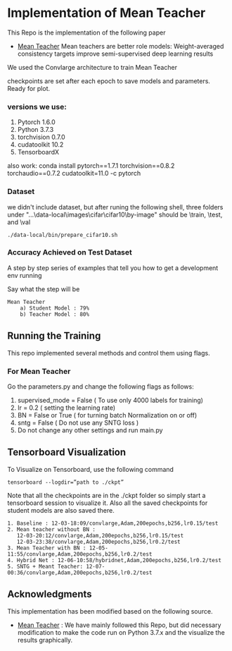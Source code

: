 # Implementation of Mean Teacher 
This Repo is the implementation of the following paper

* [Mean Teacher](https://arxiv.org/abs/1703.01780) Mean teachers are better role models: Weight-averaged consistency targets improve semi-supervised deep learning results 


We used the Convlarge architecture to train Mean Teacher

checkpoints are set after each epoch to save models and parameters. Ready for plot.


### versions we use:
1. Pytorch 1.6.0
2. Python 3.7.3
3. torchvision 0.7.0 
4. cudatoolkit 10.2
5. TensorboardX

also work: conda install pytorch==1.7.1 torchvision==0.8.2 torchaudio==0.7.2 cudatoolkit=11.0 -c pytorch

 
### Dataset 
we didn't include dataset, but after runing the following shell, three folders under "...\data-local\images\cifar\cifar10\by-image" should be \train, \test, and \val

```
./data-local/bin/prepare_cifar10.sh
```

###  Accuracy Achieved on Test Dataset

A step by step series of examples that tell you how to get a development env running

Say what the step will be

```
Mean Teacher
    a) Student Model : 79%
    b) Teacher Model : 80%
```


## Running the Training 
This repo implemented several methods and control them using flags.
### For Mean Teacher 
Go the parameters.py and change the following flags as follows:

1. supervised_mode = False ( To use only 4000 labels for training)
2. lr = 0.2  ( setting the learning rate)
3. BN = False or True  ( for turning batch Normalization on or off)
4. sntg = False ( Do not use any SNTG loss )
5. Do not change any other settings and run main.py


## Tensorboard Visualization
To Visualize on Tensorboard, use the following command 
```
tensorboard --logdir=”path to ./ckpt”
```
Note that all the checkpoints are in the ./ckpt folder so simply start a tensorboard session to visualize it. Also all the saved checkpoints for student models are also saved there.
```
1. Baseline : 12-03-18:09/convlarge,Adam,200epochs,b256,lr0.15/test
2. Mean teacher without BN :
   12-03-20:12/convlarge,Adam,200epochs,b256,lr0.15/test
   12-03-23:38/convlarge,Adam,200epochs,b256,lr0.2/test
3. Mean Teacher with BN : 12-05-11:55/convlarge,Adam,200epochs,b256,lr0.2/test
4. Hybrid Net : 12-06-10:58/hybridnet,Adam,200epochs,b256,lr0.2/test
5. SNTG + Meant Teacher: 12-07-00:36/convlarge,Adam,200epochs,b256,lr0.2/test
```

## Acknowledgments
This implementation has been modified based on the following source.

* [Mean Teacher](https://github.com/iSarmad/MeanTeacher-SNTG-HybridNet) : We have mainly followed this Repo, but did necessary modification to make the code run on Python 3.7.x and the visualize the results graphically.


